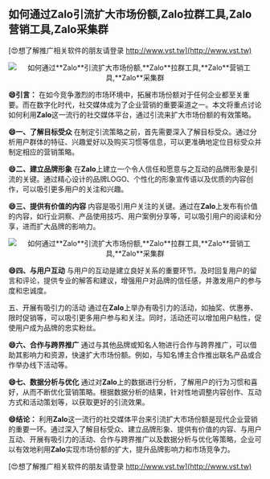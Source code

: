 ## **如何通过**Zalo**引流扩大市场份额,**Zalo**拉群工具,**Zalo**营销工具,**Zalo**采集群**

[😍想了解推广相关软件的朋友请登录 http://www.vst.tw](http://www.vst.tw)

 <center><img src="https://vst.tw/MP4/tuiguang/png/1.png" alt="如何通过**Zalo**引流扩大市场份额,**Zalo**拉群工具,**Zalo**营销工具,**Zalo**采集群"></center>

**😄引言：**
在如今竞争激烈的市场环境中，拓展市场份额对于任何企业都至关重要。而在数字化时代，社交媒体成为了企业营销的重要渠道之一。本文将重点讨论如何利用**Zalo**这一流行的社交媒体平台，通过引流来扩大市场份额的有效策略。

**😄一、了解目标受众**
在制定引流策略之前，首先需要深入了解目标受众。通过分析用户群体的特征、兴趣爱好以及购买习惯等信息，可以更准确地定位目标受众并制定相应的营销策略。

**😄二、建立品牌形象**
在**Zalo**上建立一个令人信任和愿意与之互动的品牌形象是引流的关键。通过精心设计的品牌LOGO、个性化的形象宣传语以及优质的内容创作，可以吸引更多用户的关注和兴趣。

**😄三、提供有价值的内容**
内容是吸引用户关注的关键。通过在**Zalo**上发布有价值的内容，如行业洞察、产品使用技巧、用户案例分享等，可以吸引用户的阅读和分享，进而扩大品牌的影响力。

 <center><img src="https://vst.tw/MP4/tuiguang/png/8.png" alt="如何通过**Zalo**引流扩大市场份额,**Zalo**拉群工具,**Zalo**营销工具,**Zalo**采集群"></center>

**😄四、与用户互动**
与用户的互动是建立良好关系的重要环节。及时回复用户的留言和评论，提供专业的解答和建议，增强用户对品牌的信任感，并激发用户的参与度和忠诚度。

五、开展有吸引力的活动
通过在**Zalo**上举办有吸引力的活动，如抽奖、优惠券、限时促销等，可以吸引更多用户参与和关注。同时，活动还可以增加用户粘性，促使用户成为品牌的忠实粉丝。

**😄六、合作与跨界推广**
通过与其他品牌或知名人物进行合作与跨界推广，可以借助其影响力和资源，快速扩大市场份额。例如，与知名博主合作推出联名产品或合作举办线下活动等。

**😄七、数据分析与优化**
通过对**Zalo**上的数据进行分析，了解用户的行为习惯和喜好，从而不断优化营销策略。根据数据分析的结果，针对性地调整内容创作、互动方式和活动策划等，以获取更好的引流效果。

**😄结论：**
利用**Zalo**这一流行的社交媒体平台来引流扩大市场份额是现代企业营销的重要一环。通过深入了解目标受众、建立品牌形象、提供有价值的内容、与用户互动、开展有吸引力的活动、合作与跨界推广以及数据分析与优化等策略，企业可以有效地利用**Zalo**实现市场份额的扩大，提升品牌影响力和市场竞争力。

[😍想了解推广相关软件的朋友请登录 http://www.vst.tw](http://www.vst.tw)



